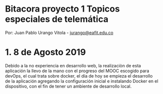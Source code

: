 # Bitacora proyecto 1 Topicos especiales de telemática

Por: Juan Pablo Urango Vitola - jurango@eafit.edu.co

# 1. 8 de Agosto 2019

Debido a la no experiencia en desarrollo web, la realizaciòn de esta aplicación la llevo de la mano con el progreso del MOOC escogido para devOps, el cual trata sobre docker, el día de hoy se empieza el desarrollo de la aplicación agregando la configuración inicial e instalando Docker en el dispositivo, con el fin de tener un ambiente de desarrollo local.